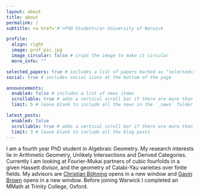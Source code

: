 ```yaml
---
layout: about
title: about
permalink: /
subtitle: <a href='#'>PhD Student</a> University of Warwick

profile:
  align: right
  image: prof_pic.jpg
  image_circular: false # crops the image to make it circular
  more_info: ""

selected_papers: true # includes a list of papers marked as "selected={true}"
social: true # includes social icons at the bottom of the page

announcements:
  enabled: false # includes a list of news items
  scrollable: true # adds a vertical scroll bar if there are more than 3 news items
  limit: 5 # leave blank to include all the news in the `_news` folder

latest_posts:
  enabled: false
  scrollable: true # adds a vertical scroll bar if there are more than 3 new posts items
  limit: 3 # leave blank to include all the blog posts
---
```


I am a fourth year PhD student in Algebraic Geometry. My research interests lie in Arithmetic Geometry, Unlikely Intersections and Derived Categories. Currently I am looking at Fourier-Mukai partners of cubic fourfolds in a given Hassett divisor, and the geometry of Calabi-Yau varieties over finite fields. My advisors are [Christian Böhning](https://warwick.ac.uk/fac/sci/maths/people/staff/boehning/) opens in a new window and [Gavin Brown](https://warwick.ac.uk/fac/sci/maths/people/staff/brown/) opens in a new window. Before joining Warwick I completed an MMath at Trinity College, Oxford.
